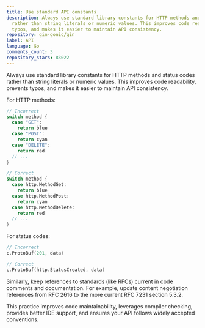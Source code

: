 ```yaml
---
title: Use standard API constants
description: Always use standard library constants for HTTP methods and status codes
  rather than string literals or numeric values. This improves code readability, prevents
  typos, and makes it easier to maintain API consistency.
repository: gin-gonic/gin
label: API
language: Go
comments_count: 3
repository_stars: 83022
---
```


Always use standard library constants for HTTP methods and status codes rather than string literals or numeric values. This improves code readability, prevents typos, and makes it easier to maintain API consistency.

For HTTP methods:
```go
// Incorrect
switch method {
  case "GET":
    return blue
  case "POST":
    return cyan
  case "DELETE":
    return red
  // ...
}

// Correct
switch method {
  case http.MethodGet:
    return blue
  case http.MethodPost:
    return cyan
  case http.MethodDelete:
    return red
  // ...
}
```

For status codes:
```go
// Incorrect
c.ProtoBuf(201, data)

// Correct
c.ProtoBuf(http.StatusCreated, data)
```

Similarly, keep references to standards (like RFCs) current in code comments and documentation. For example, update content negotiation references from RFC 2616 to the more current RFC 7231 section 5.3.2.

This practice improves code maintainability, leverages compiler checking, provides better IDE support, and ensures your API follows widely accepted conventions.